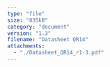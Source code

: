 ```yaml
---
type: "file"
size: "835kB"
category: "document"
version: "1.3"
filename: "Datasheet QR14"
attachments:
  - "./Datasheet_QR14_r1-3.pdf"
---
```

